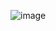![image](https://github.com/heesoo-park/ForCodeKata/assets/80674868/87e667ad-54a7-4808-a79c-2126ccd9cf79)
